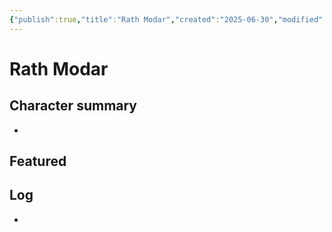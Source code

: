 ```yaml
---
{"publish":true,"title":"Rath Modar","created":"2025-06-30","modified":"2025-07-16T00:36:08.690+02:00","published":"2025-06-30","cssclasses":""}
---
```


# Rath Modar

## Character summary
* 

## Featured


## Log
* 